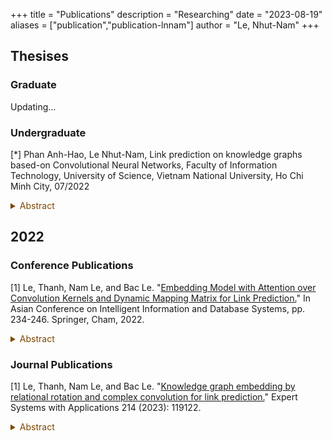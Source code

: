 +++
title = "Publications"
description = "Researching"
date = "2023-08-19"
aliases = ["publication","publication-lnnam"]
author = "Le, Nhut-Nam"
+++

Thesises
---

### Graduate

Updating...

### Undergraduate

[*] Phan Anh-Hao, Le Nhut-Nam, Link prediction on knowledge graphs based-on Convolutional Neural Networks, Faculty of Information Technology, University of Science, Vietnam National University, Ho Chi Minh City, 07/2022

<details><summary style="color:#7C4700">Abstract</summary>
  <font color = "7C4700">
    The modernisation of the globe and the growth of human knowledge have
    both been facilitated by the development of technology in various disciplines. This
    information is preserved through a variety of store tools, including books, notebooks,
    movies, and is currently preserved on several computers and the internet. A data
    structure called knowledge graph is used to represent this knowledge information as
    a collection of things connected by relationships. In 2012, Google has implemented
    and created this structure to best store and utilize this data in their search engine. As
    a result, this thesis provides an overview of association prediction problems as well
    as knowledge graphs, approaches, and applications. Translation-distance geometry,
    semantic matching, and artificial neural network-based techniques are the three main
    strategies mentioned. The adaptive convolution in ConvR model and recalibration mechanism, were
    used to build the proposed ACRM model, a method based on convolutional neural
    networks, to tackle the link prediction problem. The model addressed the issue that
    channels using the local receptacle field were unable to use context information from
    outside the local receptacle. When compared to the baseline models, the
    experimental results demonstrate that many common datasets have improved. To
    improve performance on the link prediction problem, there are a number of flaws in
    the proposed model that should be enhanced and improved in the future research
    directions.
  </font>
</details>

2022
---

### Conference Publications

[1] Le, Thanh, Nam Le, and Bac Le. "[Embedding Model with Attention over Convolution Kernels and Dynamic Mapping Matrix for Link Prediction.](https://link.springer.com/chapter/10.1007/978-3-031-21743-2_19)" In Asian Conference on Intelligent Information and Database Systems, pp. 234-246. Springer, Cham, 2022.

<details><summary style="color:#7C4700">Abstract</summary>
  <font color = "7C4700">
    Knowledge Graph Completion, especially its sub-task link prediction attracts the attention of the research community and industry because of its applicability as a premise for developing several potential applications. Knowledge graph embedding (KGE) shows promising results to solve this problem. This paper focuses on the neural networks-based approach for KGE, which can extract features from the graphs better than other groups of embedding methods. The ConvE model is the first work using 2D convolution over embeddings and stacking multiple nonlinear feature layers to model knowledge graphs. However, its computation is inefficient and does not preserve translation between entity and relation embedding. Therefore, dynamic convolution was designed to solve limited representation capability issues and show the promised performance. This work introduces a mixture model that incorporates attention into performing the convolutional operation on projection embeddings. The TransD idea is used to project entity embedding from entity space to relation space. Then, it is stacked with relation embedding to perform dynamic convolution over stacked embedding without reshaping, following the idea that comes from Conv-TransE. So the translational property between the entity and the relation is preserved, and their diversity is considered. We experimented on benchmark datasets and showed how our proposed model is better than baseline models in terms of MR, MRR, and Hits@K. 
  </font>
</details>

### Journal Publications

[1] Le, Thanh, Nam Le, and Bac Le. "[Knowledge graph embedding by relational rotation and complex convolution for link prediction.](https://www.sciencedirect.com/science/article/abs/pii/S0957417422021406)" Expert Systems with Applications 214 (2023): 119122.

<details><summary style="color:#7C4700">Abstract</summary>
  <font color = "7C4700">
      Knowledge graphs are organized as triplets to represent facts from the real world and play an important role in various intelligent information systems. 
      Because knowledge graphs are frequently constructed using manual or semi-automatic methods, they often miss connections between entities. 
      Link prediction was created to solve this problem. Many recent state-of-the-art studies, such as those introducing the RotatE and RotatHS models, 
      have advocated for rotation transformations with entity and relation embeddings in complex vector spaces. However, using only rotation planes means
      that these models do not have the expressive power of models based on neural networks, such as the ConvE and the ConvR models. As a result, link prediction
      performance suffers. To address these shortcomings, this paper proposes the ConvRot model, which integrates a 2D convolution. Specifically, we perform
      convolution on embeddings of entities and relations to obtain support vector embeddings. These vectors are then integrated into an element-wise rotation
      from the head entity to the tail entity using the Hadamard product, enabling the model to capture local interactions among entities and relations through
      the neural network while still ensuring intuitiveness through a roto-transformation in the link prediction. In addition, we present two strategies for
      designing the complex convolution module and show their effects on model performance. The proposed method is evaluated on standard benchmark datasets
      and achieves significantly improved results on MRR and Hits@K (K = 1, 3, 10). Overall, our model’s link prediction performance is superior by approximately
      5–7 %. Moreover, the ConvRot model is also considered separately on many relation types, such as one-to-one, one-to-many, many-to-one, and many-to-many. 
      Finally, we prove that type constraints can help increase the model’s overall performance, especially on complex and large datasets.
  </font>
</details>